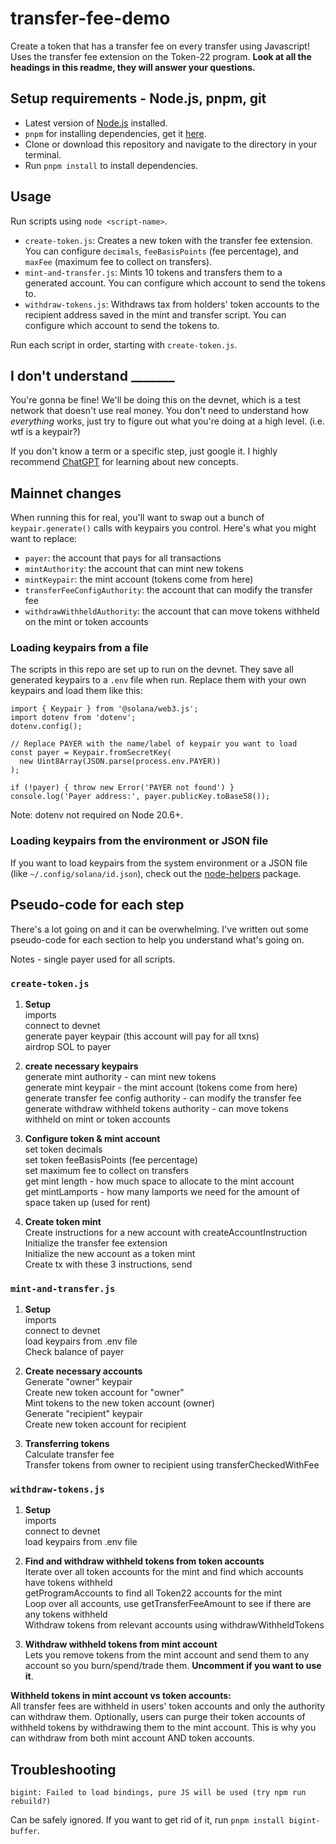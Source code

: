 # transfer-fee-demo
Create a token that has a transfer fee on every transfer using Javascript! Uses the transfer fee extension on the Token-22 program. **Look at all the headings in this readme, they will answer your questions.**

## Setup requirements - Node.js, pnpm, git
- Latest version of [Node.js](https://nodejs.org/en/download/) installed. 
- `pnpm` for installing dependencies, get it [here](https://pnpm.js.org/en/installation).
- Clone or download this repository and navigate to the directory in your terminal. 
- Run `pnpm install` to install dependencies.

## Usage
Run scripts using `node <script-name>`.

- `create-token.js`: Creates a new token with the transfer fee extension. You can configure `decimals`, `feeBasisPoints` (fee percentage), and `maxFee` (maximum fee to collect on transfers).
- `mint-and-transfer.js`: Mints 10 tokens and transfers them to a generated account. You can configure which account to send the tokens to.
- `withdraw-tokens.js`: Withdraws tax from holders' token accounts to the recipient address saved in the mint and transfer script. You can configure which account to send the tokens to.

Run each script in order, starting with `create-token.js`. 

## I don't understand _______ 
You're gonna be fine! We'll be doing this on the devnet, which is a test network that doesn't use real money. You don't need to understand how *everything* works, just try to figure out what you're doing at a high level. (i.e. wtf is a keypair?)

If you don't know a term or a specific step, just google it. I highly recommend [ChatGPT](https://chat.openai.com/) for learning about new concepts. 

## Mainnet changes
When running this for real, you'll want to swap out a bunch of `keypair.generate()` calls with keypairs you control. Here's what you might want to replace:

- `payer`: the account that pays for all transactions
- `mintAuthority`: the account that can mint new tokens
- `mintKeypair`: the mint account (tokens come from here)
- `transferFeeConfigAuthority`: the account that can modify the transfer fee
- `withdrawWithheldAuthority`: the account that can move tokens withheld on the mint or token accounts

### Loading keypairs from a file
The scripts in this repo are set up to run on the devnet. They save all generated keypairs to a `.env` file when run. Replace them with your own keypairs and load them like this:
```
import { Keypair } from '@solana/web3.js';
import dotenv from 'dotenv';
dotenv.config();

// Replace PAYER with the name/label of keypair you want to load
const payer = Keypair.fromSecretKey(
  new Uint8Array(JSON.parse(process.env.PAYER))
);

if (!payer) { throw new Error('PAYER not found') }
console.log('Payer address:', payer.publicKey.toBase58());
``` 

Note: dotenv not required on Node 20.6+.

### Loading keypairs from the environment or JSON file
If you want to load keypairs from the system environment or a JSON file (like `~/.config/solana/id.json`), check out the [node-helpers](https://www.npmjs.com/package/@solana-developers/node-helpers) package.

## Pseudo-code for each step
There's a lot going on and it can be overwhelming. I've written out some pseudo-code for each section to help you understand what's going on.

Notes - single payer used for all scripts.

### `create-token.js`
1. **Setup**  
imports  
connect to devnet  
generate payer keypair (this account will pay for all txns)  
airdrop SOL to payer  

2. **create necessary keypairs**  
generate mint authority - can mint new tokens  
generate mint keypair - the mint account (tokens come from here)  
generate transfer fee config authority - can modify the transfer fee  
generate withdraw withheld tokens authority - can move tokens withheld on mint or token accounts  

3. **Configure token & mint account**  
set token decimals  
set token feeBasisPoints (fee percentage)  
set maximum fee to collect on transfers  
get mint length - how much space to allocate to the mint account  
get mintLamports - how many lamports we need for the amount of space taken up (used for rent)  

4. **Create token mint**   
Create instructions for a new account with createAccountInstruction  
Initialize the transfer fee extension  
Initialize the new account as a token mint  
Create tx with these 3 instructions, send  

### `mint-and-transfer.js`
1. **Setup**  
imports  
connect to devnet  
load keypairs from .env file  
Check balance of payer  

2. **Create necessary accounts**  
Generate "owner" keypair  
Create new token account for "owner"  
Mint tokens to the new token account (owner)  
Generate "recipient" keypair  
Create new token account for recipient  

3. **Transferring tokens**  
Calculate transfer fee  
Transfer tokens from owner to recipient using transferCheckedWithFee  

### `withdraw-tokens.js`
1. **Setup**  
imports  
connect to devnet  
load keypairs from .env file  

2. **Find and withdraw withheld tokens from token accounts**  
Iterate over all token accounts for the mint and find which accounts have tokens withheld  
getProgramAccounts to find all Token22 accounts for the mint  
Loop over all accounts, use getTransferFeeAmount to see if there are any tokens withheld  
Withdraw tokens from relevant accounts using withdrawWithheldTokens  

3. **Withdraw withheld tokens from mint account**  
Lets you remove tokens from the mint account and send them to any account so you burn/spend/trade them. **Uncomment if you want to use it**.

**Withheld tokens in mint account vs token accounts:**  
All transfer fees are withheld in users' token accounts and only the authority can withdraw them. Optionally, users can purge their token accounts of withheld tokens by withdrawing them to the mint account. This is why you can withdraw from both mint account AND token accounts. 

## Troubleshooting
`bigint: Failed to load bindings, pure JS will be used (try npm run rebuild?)`

Can be safely ignored. If you want to get rid of it, run `pnpm install bigint-buffer`.


